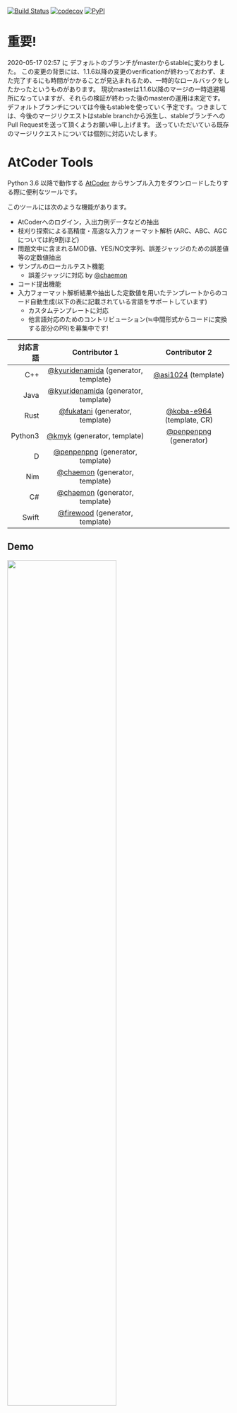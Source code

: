 [![Build Status](https://api.travis-ci.org/kyuridenamida/atcoder-tools.svg?branch=stable)](https://travis-ci.org/kyuridenamida/atcoder-tools)
[![codecov](https://codecov.io/gh/kyuridenamida/atcoder-tools/branch/master/graph/badge.svg)](https://codecov.io/gh/kyuridenamida/atcoder-tools)
[![PyPI](https://img.shields.io/pypi/v/atcoder-tools.svg)](https://pypi.python.org/pypi/atcoder-tools)


重要!
===
2020-05-17 02:57 に デフォルトのブランチがmasterからstableに変わりました。
この変更の背景には、1.1.6以降の変更のverificationが終わっておわず、また完了するにも時間がかかることが見込まれるため、一時的なロールバックをしたかったというものがあります。
現状masterは1.1.6以降のマージの一時退避場所になっていますが、それらの検証が終わった後のmasterの運用は未定です。デフォルトブランチについては今後もstableを使っていく予定です。つきましては、今後のマージリクエストはstable branchから派生し、stableブランチへのPull Requestを送って頂くようお願い申し上げます。
送っていただいている既存のマージリクエストについては個別に対応いたします。

AtCoder Tools
====
Python 3.6 以降で動作する [AtCoder](https://atcoder.jp/) からサンプル入力をダウンロードしたりする際に便利なツールです。

このツールには次のような機能があります。
- AtCoderへのログイン，入出力例データなどの抽出
- 枝刈り探索による高精度・高速な入力フォーマット解析 (ARC、ABC、AGCについては約9割ほど)
- 問題文中に含まれるMOD値、YES/NO文字列、誤差ジャッジのための誤差値等の定数値抽出
- サンプルのローカルテスト機能
    - 誤差ジャッジに対応 by [@chaemon](https://github.com/chaemon/)
- コード提出機能
- 入力フォーマット解析結果や抽出した定数値を用いたテンプレートからのコード自動生成(以下の表に記載されている言語をサポートしています)
    - カスタムテンプレートに対応
    - 他言語対応のためのコントリビューション(≒中間形式からコードに変換する部分のPR)を募集中です!

|対応言語  |Contributor 1|Contributor 2|
|---:|:---:|:---:|
|C++|[@kyuridenamida](https://github.com/kyuridenamida/) (generator, template)|[@asi1024](https://github.com/asi1024/) (template)|
|Java|[@kyuridenamida](https://github.com/kyuridenamida/) (generator, template)||
|Rust|[@fukatani](https://github.com/fukatani/) (generator, template)|[@koba-e964](https://github.com/koba-e964/) (template, CR)|
|Python3|[@kmyk](https://github.com/kmyk/) (generator, template)|[@penpenpng](https://github.com/penpenpng/) (generator)|
|D|[@penpenpng](https://github.com/penpenpng/) (generator, template)||
|Nim|[@chaemon](https://github.com/chaemon/) (generator, template)||
|C#|[@chaemon](https://github.com/chaemon/) (generator, template)||
|Swift|[@firewood](https://github.com/firewood/) (generator, template)||

## Demo
<img src="https://user-images.githubusercontent.com/233559/52807100-f6e2d300-30cd-11e9-8906-82b9f9b2dff7.gif" width=70%>

## How to install
`pip3 install atcoder-tools` 

ただの`pip`だとPython 2系を使ってインストールされる可能性があるためうまくいかないかもしれません。

## Userscript by [@kmyk](https://github.com/kmyk/) (NEW! 2019/03/06)
Tampermonkey(各種ブラウザで動作)でインストールすることが可能なUserscriptです。公開されている過去問を対象として、atcoder-toolsで自動生成されたコードをそのままAtCoderのスニペット上で利用できます。
1. Tampermonkey をインストールする ([Chrome](https://chrome.google.com/webstore/detail/tampermonkey/dhdgffkkebhmkfjojejmpbldmpobfkfo), [FireFox](https://addons.mozilla.org/en-US/firefox/addon/tampermonkey/))
2. https://kyuridenamida.github.io/atcoder-tools/index.user.js にアクセスしてUserscriptをインストール
3. ログインした状態で適当な問題ページに行く(e.g. https://atcoder.jp/contests/abc120/tasks/abc120_d)
4. 正しくインストールされている場合、ページ下部のコードスニペットにコードが標準で埋め込まれている (atcoder-toolsの対応言語のみ)
<img src="https://user-images.githubusercontent.com/233559/53821542-56d3e780-3fb1-11e9-89d9-24a3d0e9af5c.png" width=50%>

## Analysis
https://kyuridenamida.github.io/atcoder-tools/

各問題ごとの解析結果などが載っています。

## Usage


*重要: かつてパスワード入力なしでログインを実現するために`AccountInformation.py`にログイン情報を書き込むことを要求していましたが、セキュリティリスクが高すぎるため、セッション情報のみを保持する方針に切り替えました。
今後はできるだけ保持されているセッション情報を利用してAtCoderにアクセスし、必要に応じて再入力を要求します。
過去のユーザーの皆様には`AccountInformation.py`を削除して頂くようお願い申し上げます。*


- `atcoder-tools gen {contest_id}` コンテスト環境を用意します。
- `atcoder-tools test` カレント・ディレクトリ上に実行ファイルと入出力(in_\*.txt, out_\*.txt)がある状態で実行するとローカルテストを行います。
- `atcoder-tools submit` カレント・ディレクトリ上で実行すると対応する問題がサンプルに通る場合ソースコードを提出します。既にAtCoder上にその問題に対する提出がある場合、`-u`を指定しないと提出できないようになっています。
- `atcoder-tools version` 現在の atcoder-tools のバージョンを出力します。

`atcoder-tools gen --help`で`atcoder-tools gen`の引数の詳細について確認することができます。

例: 
```console
atcoder-tools gen agc001
cd ~/atcoder-workspace/agc001/A
g++ main.cpp
atcoder-tools test
```

`--without-login` 引数を指定するとログインなしでデータをダウンロードできます(一般公開されているコンテストのみ)。

```console
$ atcoder-tools gen  [contest_id] --without-login
```

### gen の詳細
```
usage: atcoder-tools gen
       [-h] [--without-login] [--workspace WORKSPACE] [--lang LANG]
       [--template TEMPLATE] [--parallel] [--save-no-session-cache]
       [--skip-existing-problems] [--config CONFIG]
       contest_id

positional arguments:
  contest_id            Contest ID (e.g. arc001)

optional arguments:
  -h, --help            show this help message and exit
  --without-login       Download data without login
  --workspace WORKSPACE
                        Path to workspace's root directory. This script will create files in {WORKSPACE}/{contest_name}/{alphabet}/ e.g. ./your-workspace/arc001/A/
                        [Default] /home/kyuridenamida/atcoder-workspace
  --lang LANG           Programming language of your template code, cpp or java or rust or python or nim or d or cs.
                        [Default] cpp
  --template TEMPLATE   File path to your template code
                        [Default (C++)] /atcodertools/tools/templates/default_template.cpp
                        [Default (Java)] /atcodertools/tools/templates/default_template.java
                        [Default (Rust)] /atcodertools/tools/templates/default_template.rs
                        [Default (Python3)] /atcodertools/tools/templates/default_template.py
                        [Default (NIM)] /atcodertools/tools/templates/default_template.nim
                        [Default (D)] /atcodertools/tools/templates/default_template.d
                        [Default (C#)] /atcodertools/tools/templates/default_template.cs
  --parallel            Prepare problem directories asynchronously using multi processors.
  --save-no-session-cache
                        Save no session cache to avoid security risk
  --skip-existing-problems
                        Skip processing every problem for which a directory already exists
  --config CONFIG       File path to your config file
                        [Default (Primary)] /home/kyuridenamida/.atcodertools.toml
                        [Default (Secondary)] /atcoder-tools/atcodertools/tools/atcodertools-default.toml
```

### test の詳細

```
usage: atcoder-tools test [-h] [--exec EXEC] [--num NUM]
                                         [--dir DIR] [--timeout TIMEOUT]
                                         [--knock-out]
                                         [--skip-almost-ac-feedback]
                                         [--judge-type JUDGE_TYPE]
                                         [--error-value ERROR_VALUE]

optional arguments:
  -h, --help            show this help message and exit
  --exec EXEC, -e EXEC  File path to the execution target. [Default] Automatically detected exec file
  --num NUM, -n NUM     The case number to test (1-origin). All cases are tested if not specified.
  --dir DIR, -d DIR     Target directory to test. [Default] Current directory
  --timeout TIMEOUT, -t TIMEOUT
                        Timeout for each test cases (sec) [Default] 1
  --knock-out, -k       Stop execution immediately after any example's failure [Default] False
  --skip-almost-ac-feedback, -s
                        Hide inputs and expected/actual outputs if result is correct and there are error outputs [Default] False,
  --judge-type JUDGE_TYPE, -j JUDGE_TYPE
                        error type must be one of [normal, absolute, relative, absolute_or_relative]
  --error-value ERROR_VALUE, -v ERROR_VALUE
                        error value for decimal number judge: [Default] 0.000000001
```


### submit の詳細

```
usage: atcoder-tools submit [-h] [--exec EXEC] [--dir DIR]
                                           [--timeout TIMEOUT] [--code CODE]
                                           [--force] [--save-no-session-cache]
                                           [--unlock-safety]
                                           [--judge-type JUDGE_TYPE]
                                           [--error-value ERROR_VALUE]

optional arguments:
  -h, --help            show this help message and exit
  --exec EXEC, -e EXEC  File path to the execution target. [Default] Automatically detected exec file
  --dir DIR, -d DIR     Target directory to test. [Default] Current directory
  --timeout TIMEOUT, -t TIMEOUT
                        Timeout for each test cases (sec) [Default] 1
  --code CODE, -c CODE  Path to the source code to submit [Default] Code path written in metadata.json
  --force, -f           Submit the code regardless of the local test result [Default] False
  --save-no-session-cache
                        Save no session cache to avoid security risk
  --unlock-safety, -u   By default, this script only submits the first code per problem. However, you can remove the safety by this option in order to submit codes twice or more.
  --judge-type JUDGE_TYPE, -j JUDGE_TYPE
                        error type must be one of [normal, absolute, relative, absolute_or_relative]
  --error-value ERROR_VALUE, -v ERROR_VALUE
                        error value for decimal number judge: [Default] 1e-09
```

### codegen の詳細

```
usage: ./atcoder-tools codegen [-h] [--without-login] [--lang LANG]
                               [--template TEMPLATE] [--save-no-session-cache]
                               [--config CONFIG]
                               url

positional arguments:
  url                   URL (e.g. https://atcoder.jp/contests/abc012/tasks/abc012_3)

optional arguments:
  -h, --help            show this help message and exit
  --without-login       Download data without login
  --lang LANG           Programming language of your template code, cpp or java or rust.
                        [Default] cpp
  --template TEMPLATE   File path to your template code
                        [Default (C++)] /home/user/GitHub/atcoder-tools/atcodertools/tools/templates/default_template.cpp
                        [Default (Java)] /home/user/GitHub/atcoder-tools/atcodertools/tools/templates/default_template.java
                        [Default (Rust)] /home/user/GitHub/atcoder-tools/atcodertools/tools/templates/default_template.rs
  --save-no-session-cache
                        Save no session cache to avoid security risk
  --config CONFIG       File path to your config file
                        [Default (Primary)] /home/user/.atcodertools.toml
                        [Default (Secondary)] /home/user/GitHub/atcoder-tools/atcodertools/tools/atcodertools-default.toml
```


## 設定ファイルの例
`~/.atcodertools.toml`に以下の設定を保存すると、コードスタイルや、コード生成後に実行するコマンドを指定できます。

以下は、次の挙動を期待する場合の`~/.atcodertools.toml`の例です。

- `indent_type='space'` スペースがインデントに使われる(`'tab'`を指定した場合はタブが使われる)
- `indent_width=4` インデント幅は4である (`indent_width`が無指定の場合`4`(nim言語以外), `2`(nim言語)が規定値として使われます。)
- `template_file='~/my_template.cpp'` コード生成テンプレートとして`~/my_template.cpp`を使う
- `workspace_dir='~/atcoder-workspace/'` ワークスペースのルートは `~/atcoder-workspace/`
- `lang='cpp'` 言語設定は `cpp` (提出時もしくはデフォルトのコードジェネレーター生成時に使われます)
- `code_generator_file="~/custom_code_generator.py"` カスタムコードジェネレーター `~/custom_code_generator.py`を指定する
- `exec_on_each_problem_dir='clang-format -i ./*.cpp'` `exec_on_contest_dir='touch CMakeLists.txt'`
    - 問題用ディレクトリ内で毎回`clang-format`を実行して、最後に`CMakeLists.txt`(空)をコンテスト用ディレクトリに生成する
- `download_without_login=false` AtCoderにログインせずにダウンロードを行う機能を使わない (公開コンテストに対してのみ可能)
- `parallel_download=false` データの並列ダウンロードを無効にする
- `save_no_session_cache=false` ログイン情報のクッキーを保存する
- `skip_existing_problems=false` ディレクトリが既に存在する問題の処理をスキップする
- `in_example_format="in_{}.txt"` テストケース(input)のフォーマットを`in_1.txt, in_2.txt, ...`とする
- `out_example_format="out_{}.txt"` テストケース(output)のフォーマットを`out_1.txt, out_2.txt, ...`とする
- `compile_before_testing` テスト前にコンパイルを実行するか否かをTrue/Falseで指定。何も指定しないとTrueとなります。
- `compile_only_when_diff_detected` テスト前のコンパイルの際、元のソースに変更があった場合のみ実行するかをTrue/Falseで指定。何も指定しないとTrueとなります。


```toml
[codestyle]
indent_type='space' # 'tab' or 'space'
indent_width=4
template_file='~/my_template.cpp'
workspace_dir='~/atcoder-workspace/'
lang='cpp' # Check README.md for the supported languages.
code_generator_file="~/custom_code_generator.py"
[postprocess]
exec_on_each_problem_dir='clang-format -i ./*.cpp'
exec_on_contest_dir='touch CMakeLists.txt'

[etc]
download_without_login=false
parallel_download=false
save_no_session_cache=false
skip_existing_problems=false
in_example_format="in_{}.txt"
out_example_format="out_{}.txt"

```

### カスタムコードジェネレーター
[標準のC++コードジェネレーター](https://github.com/kyuridenamida/atcoder-tools/blob/master/atcodertools/codegen/code_generators/cpp.py)に倣って、
`(CogeGenArgs) -> str(ソースコード)`が型であるような`main`関数を定義した.pyファイルを`code_generator_file`で指定すると、コード生成時にカスタムコードジェネレーターを利用できます。


### ユニバーサルコードジェネレーター
ユニバーサルコードジェネレーターはループ・配列アクセス方法等のいくつかの言語仕様を記述するだけでカスタムコードジェネレーターよりも簡単にコード生成することを意図して作成したジェネレーターです。設定ファイルの書き方は以下です。

- *base_indent* 入力部分のインデント数
- *insert_space_around_operators* 入力部分の変数や演算子の間にスペースを入れるかどうかをtrue/falseで指定
- *newline_after_input* 入力部分で入力ごとに空行を入れるかどうかをtrue/falseで指定
- *global_prefix* グローバル変数の宣言時に入れる接頭辞(Javaなどでstaticを指定したりできます)

以下のようにテーブルを定義します。各項目はダブルコーテーションあるいはシングルコーテーションを用いた文字列で指定します。Pythonのformatメソッドに渡されるため、波括弧等の文字を直に書きたい場合はエスケープする必要があります。
テーブルのキーは整数(int), 浮動小数(float), 文字列(str), およびこれら3つを使った1次元配列(seq), 2次元配列(2d_seq)となっています。

- *[index]* ループインデックスの名称を指定します。１重目を`i`, 2重目を`j`で指定してください。省略可能で省略した場合はi, jが指定されます。Perl, PHPなどの言語で$i, $jなどとi, j以外の名前を指定しなければならないとき用のつもりです。
- *[loop]* ループに関することを記述します
    - **header** ループの最初に記述する内容。ループを回すための変数は`{loop_var}`, 回す回数は`{length}`を用いてください。
    - **footer** ループの最後に記述する内容。C++, Javaでは閉じカッコになります。波括弧の場合は`}}`とエスケープする必要があることに注意してください。
- *[type]* タイプ(int, float, str)のタイプについて記述します。例を参照してください。
- *[default]* デフォルトの値について記述します。例を参照してください。注意: TOMLの表記に癖があるようで、ダブルコーテーション2つ(空の文字列)を表記する際にはstr='""'とするとよいようです。"\"\""だとエラーになるようです。
- *[input_func]* int, float, strについて入力時に呼び出す関数を記述します。
- *[arg]* solve関数の引数の記述方法について指定します。`int`, `float`, `str`, `seq`, `2d_seq`について記述してください。`{name}`が変数名, `{type}`が`seq`, `2d_seq`についてベースとなる型です。
- *[actual_arg]* `seq`, `2d_seq`についてsolve関数を呼び出す際の引数の渡し方について記述します。C++などでmoveをつかってメモリを節約したいときなどに指定できます。省略可能で、省略した場合はそのまま渡されます。

- *[access]* 配列のアクセス方法について記述します。`seq`, `2d_seq`について指定してください。`{name}`で変数名, `{index_i}`, `{index_j}`でインデックス名を指定します。


以下は宣言・確保・入力を行うためのコードを記述します。いくつかを同時に行う方法も指定できます。いずれも一行または複数行に渡る指定が可能でセミコロン等の終端子も(必要な言語では)記述してください。
キーワードとして`{name}`, `{type}`はそれぞれ対象となる変数名、タイプ名で、上記で指定した`{default}`が使えます。また、指定していれば`{input_func}`も使えます。`seq`, `2d_seq`の場合は`{type}`はベースとなる型名になります(`vector<int>`における`int`)のでご注意ください。また、`seq`の長さは`{length}`, `2d_seq`の長さは`{length_i}`, `{length_j}`となっています。

- *[declare]* int, float, str, seq, 2d_seqの宣言方法について記述します。
- *[allocate]* `seq`, `2d_seq`の確保の方法を記述します。
- *[declare_and_allocate]* `seq`, `2d_seq`について宣言と確保を同時に行う方法について記述します。
- *[input]* int, float, strの入力方法について記述します。

以下は入力コードの冗長性を下げる目的で指定するテーブルで省略可能なものです。指定方法についてはPythonの設定を参照してください。

- *[allocate_and_input]* `seq`, `2d_seq`について確保と入力をまとめて行うことができる場合に記述します。省略した場合、上記で指定した確保と入力の方式を複合したものが挿入されます
- *[declare_and_allocate_and_input]* `seq`, `2d_seq`について宣言・確保・入力をまとめて行うことができる場合に記述します。省略した場合、上記で指定した宣言と確保と入力の方式を複合したものが挿入されます

例えばC++での設定方法は以下です。
```toml
base_indent = 1
insert_space_around_operators = false

# global変数宣言時の接頭辞
global_prefix = ""

# ループ
[loop]
header = "for(int {loop_var} = 0 ; {loop_var} < {length} ; {loop_var}++){{"
footer = "}}"

# タイプ
[type]
int = "long long"
float = "long double"
str = "std::string"

# デフォルト値
[default]
int = "0"
float = "0.0"
str = '""'

# 引数
[arg]
int = "long long {name}"
float = "long double {name}"
str = "std::string {name}"
seq = "std::vector<{type}> {name}"
2d_seq = "std::vector<std::vector<{type}>> {name}"

# 引数への渡し方
[actual_arg]
seq = "std::move({name})"
2d_seq = "std::move({name})"

# 配列アクセス
[access]
seq = "{name}[{index}]"
2d_seq = "{name}[{index_i}][{index_j}]"

# 宣言
[declare]
int = "long long {name};"
float = "long double {name};"
str = "std::string {name};"
seq = "std::vector<{type}> {name};"
2d_seq = "std::vector<std::vector<{type}>> {name};"

# 確保
[allocate]
seq = "{name}.assign({length}, {default});"
2d_seq = "{name}.assign({length_i}, std::vector<{type}>({length_j}));"

# 宣言と確保
[declare_and_allocate]
seq = "std::vector<{type}> {name}({length});"
2d_seq = "std::vector<std::vector<{type}>> {name}({length_i}, std::vector<{type}>({length_j}));"

# 入力
[input]
#int = "std::cin >> {name};"
int = "std::scanf(\"%lld\", &{name});"
#float = "std::cin >> {name};"
float = "std::scanf(\"%Lf\", &{name});"
str = "std::cin >> {name};"
```

例えばPythonでの設定方法は以下です。
```toml
base_indent = 1
insert_space_around_operators = true

# global変数宣言時の接頭辞
global_prefix = ""

# インデックス
[index]
i = "i"
j = "j"

# ループ
[loop]
header = "for {loop_var} in range({length}):"
footer = ""

# タイプ
[type]
int = "int"
float = "float"
str = "str"

# デフォルト値
[default]
int = "int()"
float = "float()"
str = "str()"

# 宣言
[declare]
int = ""
float = ""
str = ""
seq = ""
2d_seq = ""

# 確保
[allocate]
seq = "{name} = [{default}] * ({length})"
2d_seq = "{name} = [[{default}] * ({length_j}) for _ in {length_i}]"

# 宣言と確保
[declare_and_allocate]
seq = "{name} = [{default}] * ({length})  # type: \"List[{type}]\""
self.declare_and_allocate_2d_seq = "{name} = [[{default}] * ({length_j}) for _ in {length_i}]  # type: \"List[List[{type}]]\""

# 入力関数
[input_func]
int = "int(next(tokens))"
float = "float(next(tokens))"
str = "next(tokens)"

# 入力
[input]
int = "{name} = {input_func}"
float = "{name} = {input_func}"
str = "{name} = {input_func}"

# 宣言と入力
[declare_and_input]
int = "{name} = {input_func}  # type: int"
float = "{name} = {input_func}  # type: float"
str = "{name} = {input_func}  # type: str"

# 確保と入力
[allocate_and_input]
seq = "{name} = [{input_func} for _ in range({length})]"
2d_seq = "{name} = [[{input_func} for _ in range({length_j})] for _ in range({length_i})]"

# 宣言と確保と入力
[declare_and_allocate_and_input]
seq = "{name} = [{input_func} for _ in range({length})]  # type: \"List[{type}]\""
2d_seq = "{name} = [[{input_func} for _ in range({length_j})] for _ in range({length_i})]  # type: \"List[List[{type}]]\""

# 引数
[arg]
int = "{name}: int"
float = "{name}: float"
str = "{name}: str"
seq = "{name}: \"List[{type}]\""
2d_seq = "{name}: \"List[List[{type}]]\""

# 配列アクセス
[access]
seq = "{name}[{index}]"
2d_seq = "{name}[{index_i}][{index_j}]"
```

## テンプレートの例
`atcoder-tools gen`コマンドに対し`--template`でテンプレートソースコードを指定できます。
テンプレートエンジンの仕様については[jinja2](http://jinja.pocoo.org/docs/2.10/) の公式ドキュメントを参照してください。

テンプレートに渡される変数は以下の通りです。


- **prediction_success** 入力形式の推論に成功したとき `True`、 失敗したとき `False`が格納されている。この値が`True`のとき次の3種類の変数も存在することが保証される。
    - **input_part** input用のコード
    - **formal_arguments** 型つき引数列
    - **actual_arguments** 型なし引数列

- **mod** 問題文中に存在するmodの整数値
- **yes_str** 問題文中に存在する yes や possible などの真を表しそうな文字列値
- **no_str** 問題文中に存在する no や impossible などの偽を表しそうな文字列値

```c++
#include <bits/stdc++.h>
using namespace std;

{% if mod %}
const long long MOD = {{ mod }};
{% endif %}
{% if yes_str %}
const string YES = "{{ yes_str }}";
{% endif %}
{% if no_str %}
const string NO = "{{ no_str }}";
{% endif %}

{% if prediction_success %}
void solve({{ formal_arguments }}){

}
{% endif %}

int main(){
    {% if prediction_success %}
    {{input_part}}
    solve({{ actual_arguments }});
    {% else %}
    // Failed to predict input format
    {% endif %}
    return 0;
}
```


## Contribution

[CONTRIBUTING.md](CONTRIBUTING.md) を参照してください。

## Licence

[MIT](https://github.com/kyuridenamida/ToolsForAtCoder/blob/master/LICENCE)

## Author

[kyuridenamida](https://github.com/kyuridenamida) ([@kyuridenamida](https://twitter.com/kyuridenamida))
